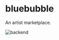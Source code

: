 # bluebubble

An artist marketplace.

![backend](https://github.com/rclong1221/bluebubble/tree/main/bluebubble_backend)
